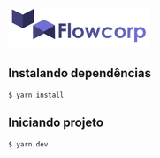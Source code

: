 ![Flowcorp](/src/assets/img/flowcorp.png)

## Instalando dependências

```bash
$ yarn install
```

## Iniciando projeto

```bash
$ yarn dev
```
